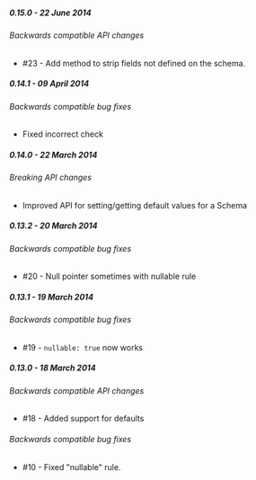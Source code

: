 ##### 0.15.0 - 22 June 2014

###### Backwards compatible API changes
- #23 - Add method to strip fields not defined on the schema.

##### 0.14.1 - 09 April 2014

###### Backwards compatible bug fixes
- Fixed incorrect check

##### 0.14.0 - 22 March 2014

###### Breaking API changes
- Improved API for setting/getting default values for a Schema

##### 0.13.2 - 20 March 2014

###### Backwards compatible bug fixes
- #20 - Null pointer sometimes with nullable rule

##### 0.13.1 - 19 March 2014

###### Backwards compatible bug fixes
- #19 - `nullable: true` now works

##### 0.13.0 - 18 March 2014

###### Backwards compatible API changes
- #18 - Added support for defaults

###### Backwards compatible bug fixes
- #10 - Fixed "nullable" rule.
